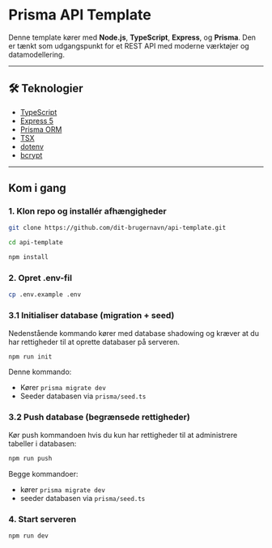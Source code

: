 # Prisma API Template

Denne template kører med **Node.js**, **TypeScript**, **Express**, og **Prisma**. Den er tænkt som udgangspunkt for et REST API med moderne værktøjer og datamodellering.

---

## 🛠 Teknologier

- [TypeScript](https://www.typescriptlang.org/)
- [Express 5](https://expressjs.com/)
- [Prisma ORM](https://www.prisma.io/)
- [TSX](https://github.com/esbuild-kit/tsx)
- [dotenv](https://www.npmjs.com/package/dotenv)
- [bcrypt](https://www.npmjs.com/package/bcrypt)

---

## Kom i gang

### 1. Klon repo og installér afhængigheder

```bash
git clone https://github.com/dit-brugernavn/api-template.git

cd api-template

npm install
```

### 2. Opret .env-fil
```bash
cp .env.example .env
```

### 3.1 Initialiser database (migration + seed)
Nedenstående kommando kører med database shadowing og kræver at du har rettigheder til at oprette databaser på serveren.
```bash
npm run init
```
Denne kommando:
- Kører `prisma migrate dev`
- Seeder databasen via `prisma/seed.ts`

### 3.2 Push database (begrænsede rettigheder)
Kør push kommandoen hvis du kun har rettigheder til at administrere tabeller i databasen:
```bash
npm run push
```
Begge kommandoer:
- kører `prisma migrate dev`
- seeder databasen via `prisma/seed.ts`

### 4. Start serveren
```bash
npm run dev
```